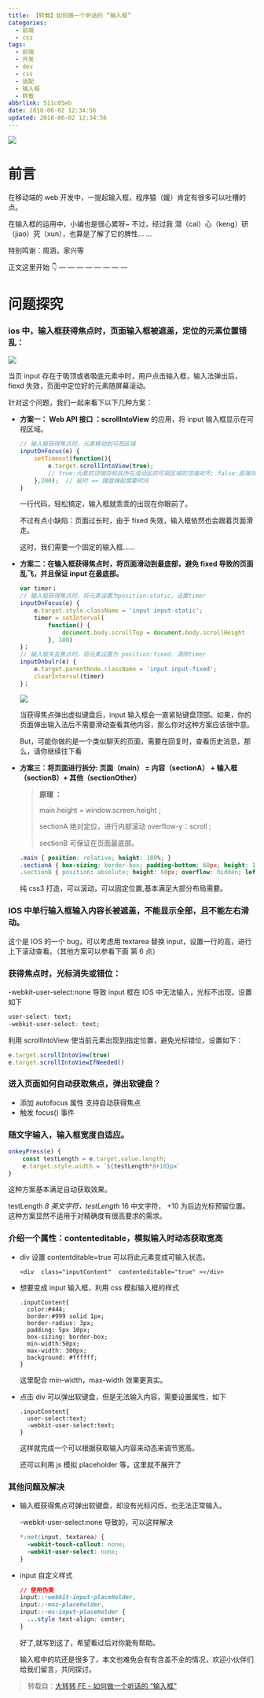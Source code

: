 ```yaml
---
title: 【转载】如何做一个听话的 “输入框”
categories:
  - 前端
  - css
tags:
  - 前端
  - 开发
  - dev
  - css
  - 适配
  - 输入框
  - 转载
abbrlink: 511c05eb
date: 2018-06-02 12:34:56
updated: 2018-06-02 12:34:56
---
```


![](https://ws3.sinaimg.cn/large/006tNc79ly1fthmpshtt8j30za0tk16q.jpg)

# 前言

在移动端的 web 开发中，一提起输入框，程序猿（媛）肯定有很多可以吐槽的点。

在输入框的运用中，小编也是很心累呀~
不过，经过我 潜（cai）心（keng）研（jiao）究（xun），也算是了解了它的脾性… …

特别鸣谢：周涵，家兴等

正文这里开始 👇 — — — — — — — —

<!-- more -->

# 问题探究

### ios 中，输入框获得焦点时，页面输入框被遮盖，定位的元素位置错乱：

![](https://ws1.sinaimg.cn/large/006tNc79ly1fthmq7s8gzj310e0vqhdt.jpg)

当页 input 存在于吸顶或者吸底元素中时，用户点击输入框，输入法弹出后，fiexd 失效，页面中定位好的元素随屏幕滚动。

针对这个问题，我们一起来看下以下几种方案：

- **方案一： Web API 接口 ：scrollIntoView** 的应用，将 input 输入框显示在可视区域。

  ```javascript
  // 输入框获得焦点时，元素移动到可视区域
  inputOnFocus(e) {
      setTimeout(function(){
          e.target.scrollIntoView(true);
          // true:元素的顶端将和其所在滚动区的可视区域的顶端对齐; false:底端对齐。
      },200);  // 延时 == 键盘弹起需要时间
  }
  ```

  一行代码，轻松搞定，输入框就乖乖的出现在你眼前了。

  不过有点小缺陷：页面过长时，由于 fixed 失效，输入框依然也会跟着页面滑走。

  这时，我们需要一个固定的输入框……

- **方案二：在输入框获得焦点时，将页面滑动到最底部，避免 fixed 导致的页面乱飞，并且保证 input 在最底部。**

  ```javascript
  var timer；
  // 输入框获得焦点时，将元素设置为position:static，设置timer
  inputOnFocus(e) {
      e.target.style.className = 'input input-static';
      timer = setInterval(
          function() {
              document.body.scrollTop = document.body.scrollHeight
          }, 100)
  }；
  // 输入框失去焦点时，将元素设置为 position:fixed，清除timer
  inputOnbulr(e) {
      e.target.parentNode.className = 'input input-fixed';
      clearInterval(timer)
  }；
  ```

  ![](https://ws1.sinaimg.cn/large/006tNc79ly1fthmqsb7gnj30s60p07m1.jpg)

  当获得焦点弹出虚拟键盘后，input 输入框会一直紧贴键盘顶部。如果，你的页面弹出输入法后不需要滑动查看其他内容，那么你对这种方案应该很中意。

  But，可能你做的是一个类似聊天的页面，需要在回复时，查看历史消息，那么，请你继续往下看

- **方案三：将页面进行拆分: 页面（main） = 内容（sectionA） + 输入框（sectionB）+ 其他（sectionOther）**

  > **原理 ：**
  >
  > main.height = window.screen.height ;
  >
  > sectionA 绝对定位，进行内部滚动 overflow-y：scroll ;
  >
  > sectionB 可保证在页面最底部。

  ```css
  .main { position: relative; height: 100%; }
  .sectionA { box-sizing: border-box; padding-bottom: 60px; height: 100%; overflow-y: scroll; -webkit-overflow-scrolling: touch //为了使滚动流畅，sectionA 添加属性 }
  .sectionB { position: absolute; height: 60px; overflow: hidden; left: 0; right: 0; bottom: 0; }
  ```

  纯 css3 打造，可以滚动，可以固定位置,基本满足大部分布局需要。

### IOS 中单行输入框输入内容长被遮盖，不能显示全部，且不能左右滑动。

这个是 IOS 的一个 bug，可以考虑用 textarea 替换 input，设置一行的高，进行上下滚动查看。（其他方案可以参看下面 第 6 点）

### 获得焦点时，光标消失或错位：

-webkit-user-select:none 导致 input 框在 IOS 中无法输入，光标不出现，设置如下

```css
user-select: text;
-webkit-user-select: text;
```

利用 scrollIntoView 使当前元素出现到指定位置，避免光标错位，设置如下：

```javascript
e.target.scrollIntoView(true)
e.target.scrollIntoViewIfNeeded()
```

### 进入页面如何自动获取焦点，弹出软键盘？

- 添加 autofocus 属性 支持自动获得焦点
- 触发 focus() 事件

### 随文字输入，输入框宽度自适应。

```Javascript
onkeyPress(e) {
	const testLength = e.target.value.length;
	e.target.style.width = `${testLength*8+10}px`
}
```

这种方案基本满足自动获取效果。

testLength _8 英文字符，testLength_ 16 中文字符， +10 为后边光标预留位置。
这种方案显然不适用于对精确度有很高要求的需求。

### 介绍一个属性：contenteditable，模拟输入时动态获取宽高

- div 设置 contentditable=true 可以将此元素变成可输入状态。

  ```
  <div  class="inputContent"  contenteditable="true" ></div>
  ```

- 想要变成 input 输入框，利用 css 模拟输入框的样式

  ```
  .inputContent{
    color:#444;
    border:#999 solid 1px;
    border-radius: 3px;
    padding: 5px 10px;
    box-sizing: border-box;
    min-width:50px;
    max-width: 300px;
    background: #ffffff;
  }
  ```

  这里配合 min-width，max-width 效果更真实。

- 点击 div 可以弹出软键盘，但是无法输入内容，需要设置属性，如下

  ```
  .inputContent{
    user-select:text;
    -webkit-user-select:text;
  }
  ```

  这样就完成一个可以根据获取输入内容来动态来调节宽高。

  还可以利用 js 模拟 placeholder 等，这里就不展开了

### 其他问题及解决

- 输入框获得焦点可弹出软键盘，却没有光标闪烁，也无法正常输入。

  -webkit-user-select:none 导致的，可以这样解决

  ```css
  *:not(input, textarea) {
    -webkit-touch-callout: none;
    -webkit-user-select: none;
  }
  ```

- input 自定义样式

  ```css
  // 使用伪类
  input::-webkit-input-placeholder,
  input::-moz-placeholder,
  input::-ms-input-placeholder {
    ...style text-align: center;
  }
  ```

  好了,就写到这了，希望看过后对你能有帮助。

  输入框中的坑还是很多了，本文也难免会有有含盖不全的情况，欢迎小伙伴们给我们留言，共同探讨。

> 转载自：[大转转 FE - 如何做一个听话的 “输入框”](https://zzfe.org/#/detail/5a8e3e67e772cd17475c8c6b)
